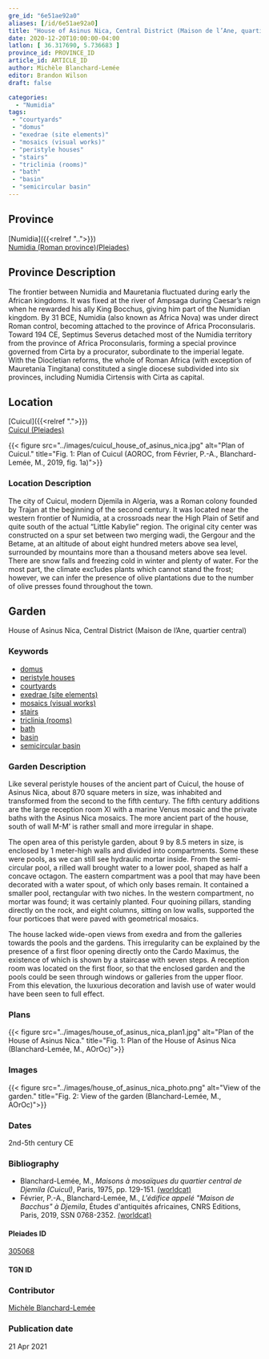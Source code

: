 ```yaml
---
gre_id: "6e51ae92a0"
aliases: [/id/6e51ae92a0]
title: "House of Asinus Nica, Central District (Maison de l’Ane, quartier central)"
date: 2020-12-20T10:00:00-04:00
latlon: [ 36.317690, 5.736683 ]
province_id: PROVINCE_ID
article_id: ARTICLE_ID
author: Michèle Blanchard-Lemée
editor: Brandon Wilson
draft: false

categories:
  - "Numidia"
tags:
 - "courtyards"
 - "domus"
 - "exedrae (site elements)"
 - "mosaics (visual works)"
 - "peristyle houses"
 - "stairs"
 - "triclinia (rooms)"
 - "bath"
 - "basin"
 - "semicircular basin"
---
```


## Province

[Numidia]({{<relref "..">}}) \
[Numidia (Roman province)(Pleiades)](https://pleiades.stoa.org/places/981539)

## Province Description

The frontier between Numidia and Mauretania fluctuated during early the African kingdoms. It was fixed at the river of Ampsaga during Caesar’s reign when he rewarded his ally King Bocchus, giving him part of the Numidian kingdom. By 31 BCE, Numidia (also known as Africa Nova) was under direct Roman control, becoming attached to the province of Africa Proconsularis. Toward 194 CE, Septimus Severus detached most of the Numidia territory from the province of Africa Proconsularis, forming a special province governed from Cirta by a procurator, subordinate to the imperial legate. With the Diocletian reforms, the whole of Roman Africa (with exception of Mauretania Tingitana) constituted a single diocese subdivided into six provinces, including Numidia Cirtensis with Cirta as capital.

## Location

[Cuicul]({{<relref ".">}}) \
[Cuicul (Pleiades)](https://pleiades.stoa.org/places/305068)

{{< figure src="../images/cuicul_house_of_asinus_nica.jpg" alt="Plan of Cuicul." title="Fig. 1: Plan of Cuicul (AOROC, from Février, P.-A., Blanchard-Lemée, M., 2019, fig. 1a)">}}

### Location Description

The city of Cuicul, modern Djemila in Algeria, was a Roman colony founded by Trajan at the beginning of the second century. It was located near the western frontier of Numidia, at a crossroads near the High Plain of Setif and quite south of the actual “Little Kabylie” region. The original city center was constructed on a spur set between two merging wadi, the Gergour and the Betame, at an altitude of about eight hundred meters above sea level, surrounded by mountains more than a thousand meters above sea level. There are snow falls and freezing cold in winter and plenty of water. For the most part, the climate exc1udes plants which cannot stand the frost; however, we can infer the presence of olive plantations due to the number of olive presses found throughout the town.

<!--## Sublocation-->

<!--### Sublocation Description-->

## Garden

House of Asinus Nica, Central District (Maison de l’Ane, quartier central)

### Keywords
- [domus](http://vocab.getty.edu/page/aat/300005506)
- [peristyle houses](http://vocab.getty.edu/page/aat/300005452)
- [courtyards](http://vocab.getty.edu/page/aat/300004095)
- [exedrae (site elements)](http://vocab.getty.edu/page/aat/300081589)
- [mosaics (visual works)](http://vocab.getty.edu/page/aat/300015342)
- [stairs](http://vocab.getty.edu/page/aat/300003228)
- [triclinia (rooms)](http://vocab.getty.edu/page/aat/300004359)
- [bath](#)
- [basin](#)
- [semicircular basin](#)

### Garden Description

Like several peristyle houses of the ancient part of Cuicul, the house of Asinus Nica, about 870 square meters in size, was inhabited and transformed from the second to the fifth century. The fifth century additions are the large reception room XI with a marine Venus mosaic and the private baths with the Asinus Nica mosaics. The more ancient part of the house, south of wall M-M’ is rather small and more irregular in shape.

The open area of this peristyle garden, about 9 by 8.5 meters in size, is enclosed by 1 meter-high walls and divided into compartments. Some these were pools, as we can still see hydraulic mortar inside. From the semi-circular pool, a rilled wall brought water to a lower pool, shaped as half a concave octagon. The eastern compartment was a pool that may have been decorated with a water spout, of which only bases remain. It contained a smaller pool, rectangular with two niches. In the western compartment, no mortar was found; it was certainly planted. Four quoining pillars, standing directly on the rock, and eight columns, sitting on low walls, supported the four porticoes that were paved with geometrical mosaics.

The house lacked wide-open views from exedra and from the galleries towards the pools and the gardens. This irregularity can be explained by the presence of a first floor opening directly onto the Cardo Maximus, the existence of which is shown by a staircase with seven steps. A reception room was located on the first floor, so that the enclosed garden and the pools could be seen through windows or galleries from the upper floor. From this elevation, the luxurious decoration and lavish use of water would have been seen to full effect.

### Plans

{{< figure src="../images/house_of_asinus_nica_plan1.jpg" alt="Plan of the House of Asinus Nica." title="Fig. 1: Plan of the House of Asinus Nica (Blanchard-Lemée, M., AOrOc)">}}

### Images
{{< figure src="../images/house_of_asinus_nica_photo.png" alt="View of the garden." title="Fig. 2: View of the garden (Blanchard-Lemée, M., AOrOc)">}}


### Dates

2nd-5th century CE

<!--#### Excavation Dates
-->
### Bibliography
* Blanchard-Lemée, M., *Maisons à mosaïques du quartier central de Djemila (Cuicul)*, Paris, 1975, pp. 129-151. [(worldcat)](http://www.worldcat.org/oclc/461390883)
*  Février, P.-A., Blanchard-Lemée, M., *L'édifice appelé "Maison de Bacchus" à Djemila*, Études d'antiquités africaines, CNRS Editions, Paris, 2019, SSN 0768-2352. [(worldcat)](http://www.worldcat.org/oclc/1090653355)


#### Pleiades ID
[305068](https://pleiades.stoa.org/places/305068)
#### TGN ID

### Contributor

[Michèle Blanchard-Lemée](https://www.persee.fr/authority/396899)

### Publication date
21 Apr 2021
<!--07 July 2020-->

<!--### Related articles-->

<!-- Links to other related articles. Leave blank for now -->
